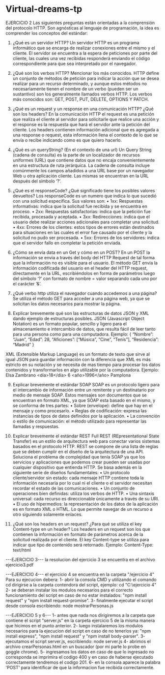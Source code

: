 # Virtual-dreams-tp
EJERCICIO 2
Las siguientes preguntas están orientadas a la comprensión del protocolo HTTP. Son agnósticas al lenguaje de programación, la idea es comprender los conceptos del estándar:
1.	¿Qué es un servidor HTTP? 
Un servidor HTTP es un programa informático que se encarga de realizar conexiones entre el mismo y el cliente. El servidor se encuentra a la espera de peticiones por parte del cliente, las cuales una vez recibidas responderá enviando el código correspondiente para que sea interpretado por el navegador.

2.	¿Qué son los verbos HTTP? Mencionar los más conocidos.
HTTP define un conjunto de métodos de petición para indicar la acción que se desea realizar para un recurso determinado, y aunque estos métodos no necesariamente tienen el nombre de un verbo (pueden ser un sustantivo) son los generalmente llamados verbos HTTP.
Los verbos más conocidos son: GET, POST, PUT, DELETE, OPTIONS Y PATCH.

3.	¿Qué es un request y un response en una comunicación HTTP? ¿Qué son los headers? 
En la comunicación HTTP el request es una petición que realiza el cliente al servidor para solicitarle que realice una acción y el response es la respuesta que hará el servidor ante la petición del cliente. Los headers contienen información adicional que es agregada a una response o request, esta información llena el contexto de lo que se envía o recibe indicando como es que quiero hacerlo. 

4.	¿Qué es un queryString? (En el contexto de una url)
Un Query String (cadena de consulta) es la parte de un localizador de recursos uniformes (URL) que contiene datos que no encaja convenientemente en una estructura de ruta jerárquica. La cadena de consulta incluye comúnmente los campos añadidos a una URL base por un navegador Web u otra aplicación cliente. Las mismas se encuentran en la URL después del símbolo ‘?’.

5.	¿Qué es el responseCode? ¿Qué significado tiene los posibles valores devueltos?
Los responseCode es un numero que indica lo que sucedió con una solicitud especifica. Sus valores son:
•	1xx: Respuestas informativas: indica que la solicitud fue recibida y se encuentra en proceso.
•	2xx: Respuestas satisfactorias: indica que la petición fue recibida, procesada y aceptada.
•	3xx: Redirecciones: indica que el usuario debe realizar acciones adicionales para completar una solicitud.
•	4xx: Errores de los clientes: estos tipos de errores están destinados para situaciones en las cuales el error fue causado por el cliente y la solicitud no pudo ser procesada.
•	5xx: Errores de los servidores: indica que el servidor fallo en completar la petición enviada.

6.	¿Cómo se envía data en un Get y cómo en un POST? 
En un POST la información se envia a través del body del HTTP Request de tal forma que la información no es visible para el usuario. El método GET envía la información codificada del usuario en el header del HTTP request, directamente en la URL, escribiéndolos en forma de parámetros luego del símbolo ‘?’ con formato de nombre = valor separando cada uno por el carácter ‘&’.

7.	¿Qué verbo http utiliza el navegador cuando accedemos a una página?
Se utiliza el método GET para acceder a una página web, ya que se solicitan los datos necesarios para mostrar la página. 

8.	Explicar brevemente qué son las estructuras de datos JSON y XML dando ejemplo de estructuras posibles.
JSON (Javascript Object Notation) es un formato popular, sencillo y ligero para el almacenamiento e intercambio de datos, que resulta fácil de leer tanto para una persona como para una computadora.
Ejemplo:
{
	“Nombre”: “Juan”,
	“Edad”: 28,
	“Aficiones”: [“Música”, “Cine”, “Tenis”],
	“Residencia”: “Madrid”
}

XML (Extensible Markup Language) es un formato de texto que sirve al igual JSON para guardar información con la diferencia que XML es más estricto en su notación y se necesita de mas tiempo para procesar los datos contenidos y transformarlos en algo utilizable por la computadora.
Ejemplo:
<persona>
	<nombres>Elsa</nombres>
	<apellidos>Zambrano</apellidos>
<fecha-de-nacimiento>
	<día>18</día>
	<mes>6</mes>
	<año>1996</año>
</fecha-de-nacimiento>
<ciudad>Pamplona</ciudad>
		</persona>

9.	Explicar brevemente el estándar SOAP
SOAP es un protocolo ligero para el intercambio de información entre un remitente y un destinatario por medio de mensaje SOAP. Estos mensajes son documentos que se encuentran en formato XML, ya que SOAP esta basado en el mismo, y se conforma de tres partes:
•	Sobre (envelope): define que hay en el mensaje y como procesarlo.
•	Reglas de codificación: expresa las instancias de tipos de datos definidos por la aplicación.
•	La convención o estilo de comunicación: el método utilizado para representar las llamadas y respuestas. 

10.	Explicar brevemente el estándar REST Full
REST (REpresentational State Transfer) es un estilo de arquitectura web para conectar varios sistemas basados en el protocolo HTTP. REST se compone de una lista de reglas que se deben cumplir en el diseño de la arquitectura de una API. Soluciona el problema de complejidad que tenía SOAP ya que los servicios y aplicaciones que podemos crear pueden ser usadas por cualquier dispositivo que entienda HTTP.
Se basa además en la siguiente serie de diseños fundamentales:
•	Un protocolo cliente/servidor sin estado: cada mensaje HTTP contiene toda la información necesaria por lo cual ni el cliente o el servidor necesitan recordar el estado de las comunicaciones.
•	Un conjunto de operaciones bien definidas: utiliza los verbos de HTTP.
•	Una sintaxis universal: cada recurso es direccionable únicamente a través de su URI.
•	El uso de hipermedios: la representación de los datos de la aplicación es en formato XML o HTML. Lo que permite navegar de un recurso a otro siguiendo solamente enlaces.

11.	¿Qué son los headers en un request? ¿Para qué se utiliza el key Content-type en un header?
Los headers en un request son los que contienen la información en formato de parámetros acerca de la solicitud realizada por el cliente. El key Content-type se utiliza para indicar que tipo de contenido será retornado. 
Ejemplo: Content-Type: text/html

---EJERCICIO 3---
la resolucion del ejercicio 3 se encuentra en el archivo ejercicio3.pdf

---EJERCICIO 4---
el ejercicio 4 se encuentra en la carpeta "/ejercicio 4"
Para su ejecucion debera:
1- abrir la consola CMD y utilizando el comando cd dirigirse a la carpeta contendora del script, ejemplo: cd "C:\ejercicio 4"
2- se deberan instalar los modulos necesarios para el correcto funcionamiento del script en caso de no estar instalados: "npm install request" y "npm install request-promise".
3- finalmente ejecutar el script desde consola escribiendo: node mostrarPersonas.js

---EJERCICIO 5 y 6---
1- antes que nada nos dirigiremos a la carpeta que contiene el script "server.js" en la carpeta ejercicio 5 de la misma manera que hicimos en el punto anterior.
2- luego instalaremos los modulos necesarios para la ejecucion del script en caso de no tenerlos ya: "npm install express", "npm install request" y "npm install body-parser".
3- ejecutamos el script server.js, escribiendo: node server.js
4- abrimos el archivo crearPersonas.html en un buscador (por mi parte lo probe en goggle chrome).
5- ingresamos los datos en caso de que lo ingresado no corresponda se imprimira el codigo 400 y en caso de haberse ejecutado correctamente tendremos el codigo 201.
6- en la consola aparece la palabra 'POST' para identificar de que la informacion fue recibida correctamente.
